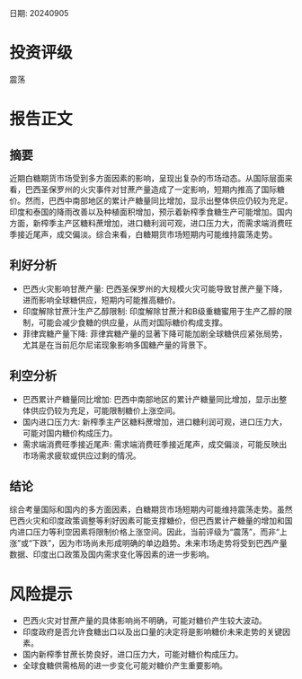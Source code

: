 
日期: 20240905

# 投资评级

震荡

# 报告正文

## 摘要

近期白糖期货市场受到多方面因素的影响，呈现出复杂的市场动态。从国际层面来看，巴西圣保罗州的火灾事件对甘蔗产量造成了一定影响，短期内推高了国际糖价。然而，巴西中南部地区的累计产糖量同比增加，显示出整体供应仍较为充足。印度和泰国的降雨改善以及种植面积增加，预示着新榨季食糖生产可能增加。国内方面，新榨季主产区糖料蔗增加，进口糖利润可观，进口压力大，而需求端消费旺季接近尾声，成交偏淡。综合来看，白糖期货市场短期内可能维持震荡走势。

## 利好分析

* 巴西火灾影响甘蔗产量: 巴西圣保罗州的大规模火灾可能导致甘蔗产量下降，进而影响全球糖供应，短期内可能推高糖价。
* 印度解除甘蔗汁生产乙醇限制: 印度解除甘蔗汁和B级重糖蜜用于生产乙醇的限制，可能会减少食糖的供应量，从而对国际糖价构成支撑。
* 菲律宾糖产量下降: 菲律宾糖产量的显著下降可能加剧全球糖供应紧张局势，尤其是在当前厄尔尼诺现象影响多国糖产量的背景下。

## 利空分析

* 巴西累计产糖量同比增加: 巴西中南部地区的累计产糖量同比增加，显示出整体供应仍较为充足，可能限制糖价上涨空间。
* 国内进口压力大: 新榨季主产区糖料蔗增加，进口糖利润可观，进口压力大，可能对国内糖价构成压力。
* 需求端消费旺季接近尾声: 需求端消费旺季接近尾声，成交偏淡，可能反映出市场需求疲软或供应过剩的情况。

## 结论

综合考量国际和国内的多方面因素，白糖期货市场短期内可能维持震荡走势。虽然巴西火灾和印度政策调整等利好因素可能支撑糖价，但巴西累计产糖量的增加和国内进口压力等利空因素将限制价格上涨空间。因此，当前评级为“震荡”，而非“上涨”或“下跌”，因为市场尚未形成明确的单边趋势。未来市场走势将受到巴西产量数据、印度出口政策及国内需求变化等因素的进一步影响。

# 风险提示

* 巴西火灾对甘蔗产量的具体影响尚不明确，可能对糖价产生较大波动。
* 印度政府是否允许食糖出口以及出口量的决定将是影响糖价未来走势的关键因素。
* 国内新榨季甘蔗长势良好，进口压力大，可能对糖价构成压力。
* 全球食糖供需格局的进一步变化可能对糖价产生重要影响。
